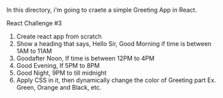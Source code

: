 In this directory, i'm going to craete a simple Greeting App in React.


React Challenge #3
1) Create react app from scratch
2) Show a heading that says, Hello Sir, Good Morning if time is between 1AM to 11AM
3) Goodafter Noon, If time is between 12PM to 4PM
4) Good Evening, If 5PM to 8PM
5) Good Night, 9PM to till midnight
6) Apply CSS in it, then dynamically change the color of Greeting part Ex. Green, Orange and Black, etc.

